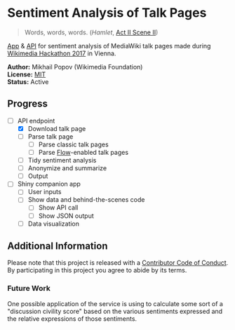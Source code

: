 # Sentiment Analysis of Talk Pages

> Words, words, words. (_Hamlet_, [Act II Scene II](https://en.wikisource.org/wiki/The_Tragedy_of_Hamlet,_Prince_of_Denmark/Act_2#Scene_2._A_room_in_the_castle.))

[App](app/) &amp; [API](api/) for sentiment analysis of MediaWiki talk pages made during [Wikimedia Hackathon 2017](https://www.mediawiki.org/wiki/Wikimedia_Hackathon_2017) in Vienna.

__Author:__ Mikhail Popov (Wikimedia Foundation)<br/> 
__License:__ [MIT](http://opensource.org/licenses/MIT)<br/>
__Status:__ Active

## Progress

- [ ] API endpoint
    - [x] Download talk page
    - [ ] Parse talk page
        - [ ] Parse classic talk pages
        - [ ] Parse [Flow](https://www.mediawiki.org/wiki/Extension:Flow)-enabled talk pages
    - [ ] Tidy sentiment analysis
    - [ ] Anonymize and summarize
    - [ ] Output
- [ ] Shiny companion app
    - [ ] User inputs
    - [ ] Show data and behind-the-scenes code
        - [ ] Show API call
        - [ ] Show JSON output
    - [ ] Data visualization

## Additional Information

Please note that this project is released with a [Contributor Code of Conduct](https://github.com/bearloga/wmf-wmhack17/blob/master/CONDUCT.md). By participating in this project you agree to abide by its terms.

### Future Work

One possible application of the service is using to calculate some sort of a "discussion civility score" based on the various sentiments expressed and the relative expressions of those sentiments.
